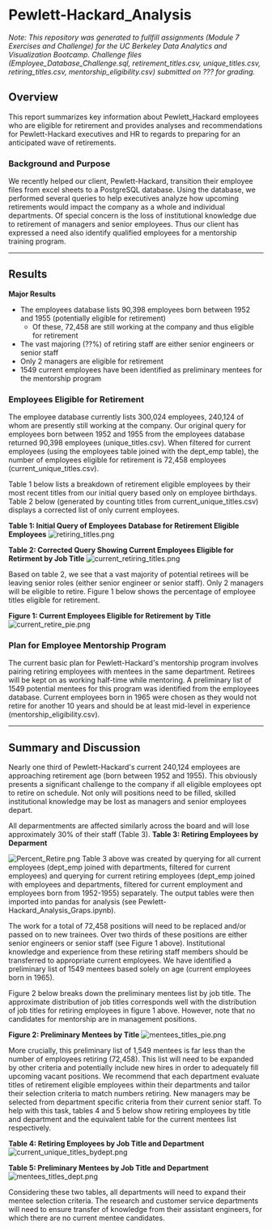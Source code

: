 # Pewlett-Hackard_Analysis

*Note: This repository was generated to fullfill assignments (Module 7 Exercises and Challenge) for the UC Berkeley Data Analytics and Visualization Bootcamp. Challenge files (Employee_Database_Challenge.sql, retirement_titles.csv, unique_titles.csv, retiring_titles.csv, mentorship_eligibility.csv) submitted on ???  for grading.*

## Overview
This report summarizes key information about Pewlett_Hackard employees who are eligible for retirement and provides analyses and recommendations for Pewlett-Hackard executives and HR to regards to preparing for an anticipated wave of retirements.

### Background and Purpose
We recently helped our client, Pewlett-Hackard, transition their employee files from excel sheets to a PostgreSQL database. Using the database, we performed several queries to help executives analyze how upcoming retirements would impact the company as a whole and individual departments. Of special concern is the loss of institutional knowledge due to retirement of managers and senior employees. Thus our client has expressed a need also identify qualified employees for a mentorship training program. 


---
## Results
**Major Results**
- The employees database lists 90,398 employees born between 1952 and 1955 (potentially eligible for retirement)
	- Of these, 72,458 are still working at the company and thus eligible for retirement
- The vast majoring (??%) of retiring staff are either senior engineers or senior staff
- Only 2 managers are eligible for retirement
- 1549 current employees have been identified as preliminary mentees for the mentorship program


### Employees Eligible for Retirement
The employee database currently lists 300,024 employees, 240,124 of whom are presently still working at the company. Our original query for employees born between 1952 and 1955 from the employees database returned 90,398 employees (unique_titles.csv). When filtered for current employees (using the employees table joined with the dept_emp table), the number of employees eligible for retirement is 72,458 employees (current_unique_titles.csv).

Table 1 below lists a breakdown of retirement eligible employees by their most recent titles from our initial query based only on employee birthdays. Table 2 below (generated by counting titles from current_unique_titles.csv) displays a corrected list of only current employees. 

**Table 1: Initial Query of Employees Database for Retirement Eligible Employees**
![retiring_titles.png](/Images/retiring_titles.png)


**Table 2: Corrected Query Showing Current Employees Eligible for Retirment by Job Title**
![current_retiring_titles.png](/Images/current_retiring_titles.png)



Based on table 2, we see that a vast majority of potential retirees will be leaving senior roles (either senior engineer or senior staff). Only 2 managers will be eligible to retire. Figure 1 below shows the percentage of employee titles eligible for retirement.

**Figure 1: Current Employees Eligible for Retirement by Title**
![current_retire_pie.png](/Images/current_retire_pie.png)



### Plan for Employee Mentorship Program
The current basic plan for Pewlett-Hackard's mentorship program involves pairing retiring employees with mentees in the same department. Retirees will be kept on as working half-time while mentoring. A preliminary list of 1549 potential mentees for this program was identified from the employees database. Current employees born in 1965 were chosen as they would not retire for another 10 years and should be at least mid-level in experience (mentorship_eligibility.csv). 


---
## Summary and Discussion
Nearly one third of Pewlett-Hackard's current 240,124 employees are approaching retirement age (born between 1952 and 1955).  This obviously presents a significant challenge to the company if all eligible employees opt to retire on schedule. Not only will positions need to be filled, skilled institutional knowledge may be lost as managers and senior employees depart. 

All deparmentments are affected similarly across the board and will lose approximately 30% of their staff (Table 3).
**Table 3: Retiring Employees by Deparment**

![Percent_Retire.png](/Images/Percent_Retire.png)
Table 3 above was created by querying for all current employees (dept_emp joined with departments, filtered for current employees) and querying for current retiring employees (dept_emp joined with employees and departments, filtered for current employment and employees born from 1952-1955) separately. The output tables were then imported into pandas for analysis (see Pewlett-Hackard_Analysis_Graps.ipynb).



The work for a total of 72,458 positions will need to be replaced and/or passed on to new trainees. Over two thirds of these positions are either senior engineers or senior staff (see Figure 1 above). Institutional knowledge and experience from these retiring staff members should be transferred to appropriate current employees. We have identified a preliminary list of 1549 mentees based solely on age (current employees born in 1965). 

Figure 2 below breaks down the preliminary mentees list by job title. The approximate distribution of job titles corresponds well with the distribution of job titles for retiring employees in figure 1 above. However, note that no candidates for mentorship are in management positions.

**Figure 2: Preliminary Mentees by Title**
![mentees_titles_pie.png](/Images/mentees_titles_pie.png)


More crucially, this preliminary list of 1,549 mentees is far less than the number of employees retiring (72,458). This list will need to be expanded by other criteria and potentially include new hires in order to adequately fill upcoming vacant positions. We recommend that each department evaluate titles of retirement eligible employees within their departments and tailor their selection criteria to match numbers retiring. New managers may be selected from department specific criteria from their current senior staff. To help with this task, tables 4 and 5 below show retiring employees by title and department and the equivalent table for the current mentees list respectively.

**Table 4: Retiring Employees by Job Title and Department**
![current_unique_titles_bydept.png](/Images/current_unique_titles_bydept.png)



**Table 5: Preliminary Mentees by Job Title and Department**
![mentees_titles_dept.png](/Images/mentees_titles_dept.png)

Considering these two tables, all departments will need to expand their mentee selection criteria. The research and customer service departments will need to ensure transfer of knowledge from their assistant engineers, for which there are no current mentee candidates.